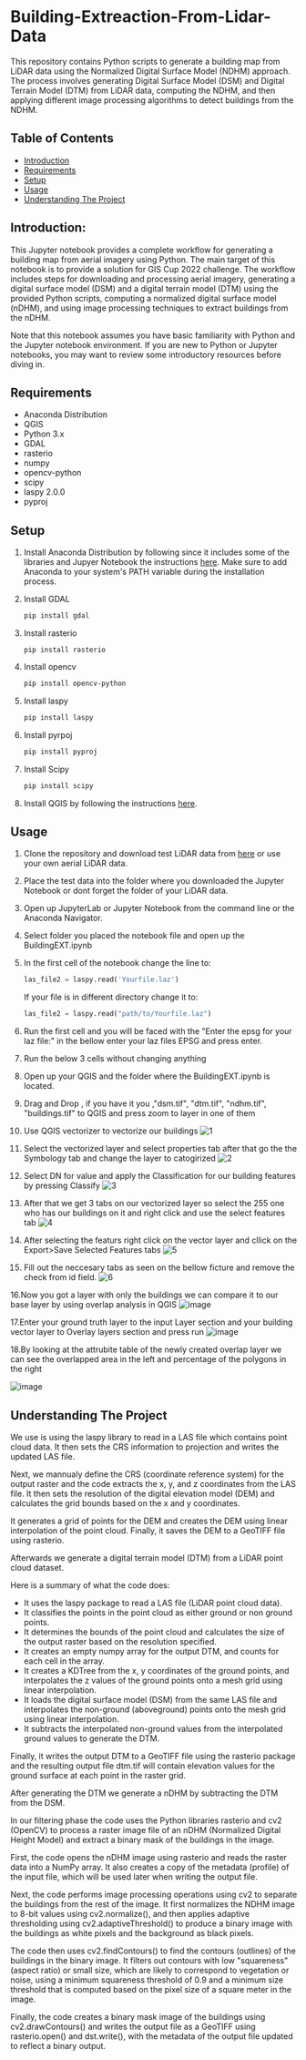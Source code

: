 # Building-Extreaction-From-Lidar-Data

This repository contains Python scripts to generate a building map from LiDAR data using the Normalized Digital Surface Model (NDHM) approach. The process involves generating Digital Surface Model (DSM) and Digital Terrain Model (DTM) from LiDAR data, computing the NDHM, and then applying different image processing algorithms to detect buildings from the NDHM.


## Table of Contents
* [Introduction](#introduction)
* [Requirements](#requirements)
* [Setup](#setup)
* [Usage](#usage)
* [Understanding The Project](#understanding-the-project)

## Introduction:

This Jupyter notebook provides a complete workflow for generating a building map from aerial imagery using Python. The main target of this notebook is to provide a solution for GIS Cup 2022 challenge. The workflow includes steps for downloading and processing aerial imagery, generating a digital surface model (DSM) and a digital terrain model (DTM) using the provided Python scripts, computing a normalized digital surface model (nDHM), and using image processing techniques to extract buildings from the nDHM. 

Note that this notebook assumes you have basic familiarity with Python and the Jupyter notebook environment. If you are new to Python or Jupyter notebooks, you may want to review some introductory resources before diving in.


## Requirements

- Anaconda Distribution
- QGIS
- Python 3.x
- GDAL
- rasterio
- numpy
- opencv-python
- scipy
- laspy 2.0.0
- pyproj

## Setup

1. Install Anaconda Distribution by following since it includes some of the libraries and Jupyer Notebook the instructions [here](https://www.anaconda.com/products/individual). Make sure to add Anaconda to your system's PATH variable during the installation process.
2. Install GDAL

   ```bash
   pip install gdal
   
3. Install rasterio
   
   ```bashl
   pip install rasterio
4. Install opencv

   ```bash
   pip install opencv-python

5. Install laspy

   ```bash
   pip install laspy

6. Install pyrpoj
    ```bash
   pip install pyproj
   ```
7. Install Scipy 
   ```bash
   pip install scipy
   ```
8.  Install QGIS by following the instructions [here](https://www.qgis.org/en/site/forusers/download.html).
  
## Usage
1. Clone the repository and download test LiDAR data from [here](https://sigspatial2022.sigspatial.org/giscup/download.html) or use your own aerial LiDAR data.
2. Place the test data into the folder where you downloaded the Jupyter Notebook or dont forget the folder of your LiDAR data.
3. Open up JupyterLab or Jupyter Notebook from the command line or the Anaconda Navigator.
4. Select folder you placed the notebook file and open up the BuildingEXT.ipynb
5. In the first cell of the notebook change the line to:
   ```python
   las_file2 = laspy.read('Yourfile.laz')
   ```
   If your file is in different directory change it to: 

   ```python
   las_file2 = laspy.read("path/to/Yourfile.laz")
6. Run the first cell and you will be faced with the "Enter the epsg for your laz file:" in the bellow enter your laz files EPSG and press enter.
7. Run the below 3 cells without changing anything
8. Open up your QGIS and the folder where the BuildingEXT.ipynb is located.
9. Drag and Drop <Your las file>, if you have it you <Confiramtion Geojson>,"dsm.tif", "dtm.tif", "ndhm.tif", "buildings.tif" to QGIS and press zoom to layer in one of them
10. Use QGIS vectorizer to vectorize our buildings
![1](https://user-images.githubusercontent.com/92017528/228175495-6a880729-346d-4fc3-9cba-727233bc1032.png)


11. Select the vectorized layer and select properties tab after that go the the Symbology tab and  change the layer to catogirized
![2](https://user-images.githubusercontent.com/92017528/228175908-c298e6c8-fcbd-41e6-95bb-b7922a242901.png)

12. Select DN for value and apply the Classification for our building features by pressing Classify
![3](https://user-images.githubusercontent.com/92017528/228176306-6cc4fa0f-ad9f-461c-a328-659b484ca2ae.png)


13. After that we get 3 tabs on our vectorized layer so select the 255 one who has our buildings on it and right click and use the select features tab
![4](https://user-images.githubusercontent.com/92017528/228176631-1189df46-aa70-4c13-8521-ea40f4034072.png)

14. After selecting the featurs right click on the vector layer and cllick on the Export>Save Selected Features tabs
![5](https://user-images.githubusercontent.com/92017528/228176960-e4d7a83e-73d8-4a3c-ba51-5b36255677bf.png)

15. Fill out the neccesary tabs as seen on the bellow ficture and remove the check from id field.
![6](https://user-images.githubusercontent.com/92017528/228177163-76f47c0a-3eac-46c2-aeae-6846bb2661c1.png)

16.Now you got a layer with only the buildings we can compare it to our base layer by using overlap analysis in QGIS 
   ![image](https://user-images.githubusercontent.com/92017528/228202010-3d8f69eb-8650-49c0-a63d-a5959d0add54.png)

17.Enter your ground truth layer to the input Layer section and your building vector layer to Overlay layers section and press run
   ![image](https://user-images.githubusercontent.com/92017528/228202320-e4993cd9-4bda-4e91-b0f1-2a8d8aa00ac2.png)

18.By looking at the attrubite table of the newly created overlap layer we can see the overlapped area in the left and percentage of the polygons in the right
   
   ![image](https://user-images.githubusercontent.com/92017528/228202572-d123cfcb-04ce-4fb4-ba0a-2963317be689.png)

## Understanding The Project
We use  is using the laspy library to read in a LAS file which contains point cloud data. It then sets the CRS information to projection and writes the updated LAS file.

Next, we mannualy define the CRS (coordinate reference system) for the output raster and the code extracts the x, y, and z coordinates from the LAS file. It then sets the resolution of the digital elevation model (DEM) and calculates the grid bounds based on the x and y coordinates.

It generates a grid of points for the DEM and creates the DEM using linear interpolation of the point cloud. Finally, it saves the DEM to a GeoTIFF file using rasterio.

Afterwards we generate a digital terrain model (DTM) from a LiDAR point cloud dataset.

Here is a summary of what the code does:

- It uses the laspy package to read a LAS file (LiDAR point cloud data).
- It classifies the points in the point cloud as either ground or non ground points.
- It determines the bounds of the point cloud and calculates the size of the output raster based on the resolution specified.
- It creates an empty numpy array for the output DTM, and counts for each cell in the array.
- It creates a KDTree from the x, y coordinates of the ground points, and interpolates the z values of the ground points onto a mesh grid using linear interpolation.
- It loads the digital surface model (DSM) from the same LAS file and interpolates the non-ground (aboveground) points onto the mesh grid using linear interpolation.
- It subtracts the interpolated non-ground values from the interpolated ground values to generate the DTM.

Finally, it writes the output DTM to a GeoTIFF file using the rasterio package and the resulting output file dtm.tif will contain elevation values for the ground surface at each point in the raster grid.

After generating the DTM we generate a nDHM by subtracting the DTM from the DSM.

In our filtering phase the code uses the Python libraries rasterio and cv2 (OpenCV) to process a raster image file of an nDHM (Normalized Digital Height Model) and extract a binary mask of the buildings in the image.

First, the code opens the nDHM image using rasterio and reads the raster data into a NumPy array. It also creates a copy of the metadata (profile) of the input file, which will be used later when writing the output file.

Next, the code performs image processing operations using cv2 to separate the buildings from the rest of the image. It first normalizes the NDHM image to 8-bit values using cv2.normalize(), and then applies adaptive thresholding using cv2.adaptiveThreshold() to produce a binary image with the buildings as white pixels and the background as black pixels.

The code then uses cv2.findContours() to find the contours (outlines) of the buildings in the binary image. It filters out contours with low "squareness" (aspect ratio) or small size, which are likely to correspond to vegetation or noise, using a minimum squareness threshold of 0.9 and a minimum size threshold that is computed based on the pixel size of a square meter in the image.

Finally, the code creates a binary mask image of the buildings using cv2.drawContours() and writes the output file as a GeoTIFF using rasterio.open() and dst.write(), with the metadata of the output file updated to reflect a binary output.

